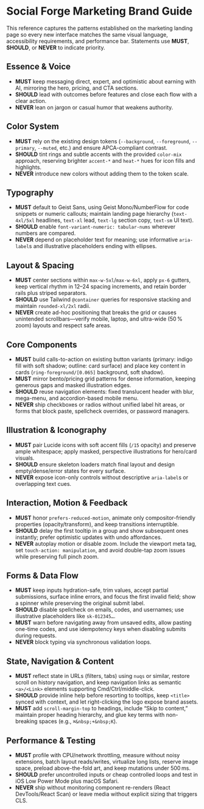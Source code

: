 # Social Forge Marketing Brand Guide

This reference captures the patterns established on the marketing landing page so every new interface matches the same visual language, accessibility requirements, and performance bar. Statements use **MUST**, **SHOULD**, or **NEVER** to indicate priority.

## Essence & Voice
- **MUST** keep messaging direct, expert, and optimistic about earning with AI, mirroring the hero, pricing, and CTA sections.
- **SHOULD** lead with outcomes before features and close each flow with a clear action.
- **NEVER** lean on jargon or casual humor that weakens authority.

## Color System
- **MUST** rely on the existing design tokens (`--background`, `--foreground`, `--primary`, `--muted`, etc.) and ensure APCA-compliant contrast.
- **SHOULD** tint rings and subtle accents with the provided `color-mix` approach, reserving brighter `accent-*` and `heat-*` hues for icon fills and highlights.
- **NEVER** introduce new colors without adding them to the token scale.

## Typography
- **MUST** default to Geist Sans, using Geist Mono/NumberFlow for code snippets or numeric callouts; maintain landing page hierarchy (`text-4xl/5xl` headlines, `text-xl` lead, `text-lg` section copy, `text-sm` UI text).
- **SHOULD** enable `font-variant-numeric: tabular-nums` wherever numbers are compared.
- **NEVER** depend on placeholder text for meaning; use informative `aria-label`s and illustrative placeholders ending with ellipses.

## Layout & Spacing
- **MUST** center sections within `max-w-5xl`/`max-w-6xl`, apply `px-6` gutters, keep vertical rhythm in 12–24 spacing increments, and retain border rails plus striped separators.
- **SHOULD** use Tailwind `@container` queries for responsive stacking and maintain `rounded-xl/2xl` radii.
- **NEVER** create ad-hoc positioning that breaks the grid or causes unintended scrollbars—verify mobile, laptop, and ultra-wide (50 % zoom) layouts and respect safe areas.

## Core Components
- **MUST** build calls-to-action on existing button variants (primary: indigo fill with soft shadow; outline: card surface) and place key content in cards (`ring-foreground/[0.065]` background, soft shadow).
- **MUST** mirror bento/pricing grid patterns for dense information, keeping generous gaps and masked illustration edges.
- **SHOULD** reuse navigation elements: fixed translucent header with blur, mega-menu, and accordion-based mobile menu.
- **NEVER** ship checkboxes or radios without unified label hit areas, or forms that block paste, spellcheck overrides, or password managers.

## Illustration & Iconography
- **MUST** pair Lucide icons with soft accent fills (`/15` opacity) and preserve ample whitespace; apply masked, perspective illustrations for hero/card visuals.
- **SHOULD** ensure skeleton loaders match final layout and design empty/dense/error states for every surface.
- **NEVER** expose icon-only controls without descriptive `aria-label`s or overlapping text cues.

## Interaction, Motion & Feedback
- **MUST** honor `prefers-reduced-motion`, animate only compositor-friendly properties (opacity/transform), and keep transitions interruptible.
- **SHOULD** delay the first tooltip in a group and show subsequent ones instantly; prefer optimistic updates with undo affordances.
- **NEVER** autoplay motion or disable zoom. Include the viewport meta tag, set `touch-action: manipulation`, and avoid double-tap zoom issues while preserving full pinch zoom.

## Forms & Data Flow
- **MUST** keep inputs hydration-safe, trim values, accept partial submissions, surface inline errors, and focus the first invalid field; show a spinner while preserving the original submit label.
- **SHOULD** disable spellcheck on emails, codes, and usernames; use illustrative placeholders like `sk-012345…`.
- **MUST** warn before navigating away from unsaved edits, allow pasting one-time codes, and use idempotency keys when disabling submits during requests.
- **NEVER** block typing via synchronous validation loops.

## State, Navigation & Content
- **MUST** reflect state in URLs (filters, tabs) using `nuqs` or similar, restore scroll on history navigation, and keep navigation links as semantic `<a>/<Link>` elements supporting Cmd/Ctrl/middle-click.
- **SHOULD** provide inline help before resorting to tooltips, keep `<title>` synced with context, and let right-clicking the logo expose brand assets.
- **MUST** add `scroll-margin-top` to headings, include “Skip to content,” maintain proper heading hierarchy, and glue key terms with non-breaking spaces (e.g., `⌘&nbsp;+&nbsp;K`).

## Performance & Testing
- **MUST** profile with CPU/network throttling, measure without noisy extensions, batch layout reads/writes, virtualize long lists, reserve image space, preload above-the-fold art, and keep mutations under 500 ms.
- **SHOULD** prefer uncontrolled inputs or cheap controlled loops and test in iOS Low Power Mode plus macOS Safari.
- **NEVER** ship without monitoring component re-renders (React DevTools/React Scan) or leave media without explicit sizing that triggers CLS.
